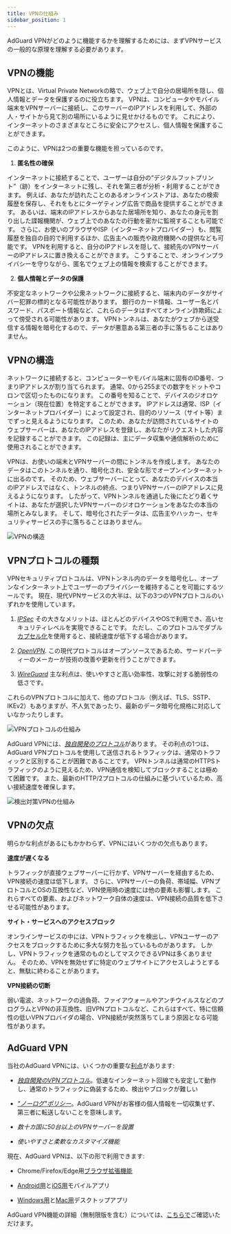```yaml
---
title: VPNの仕組み
sidebar_position: 1
---
```


AdGuard VPNがどのように機能するかを理解するためには、まずVPNサービスの一般的な原理を理解する必要があります。

## VPNの機能

VPNとは、Virtual Private Networkの略で、ウェブ上で自分の居場所を隠し、個人情報とデータを保護するのに役立ちます。 VPNは、コンピュータやモバイル端末をVPNサーバーに接続し、このサーバーのIPアドレスを利用して、外部の人・サイトから見て別の場所にいるように見せかけるものです。 これにより、インターネットのさまざまなところに安全にアクセスし、個人情報を保護することができます。

このように、VPNは2つの重要な機能を担っているのです。

1. **匿名性の確保**

インターネットに接続することで、ユーザーは自分の“デジタルフットプリント”（跡）をインターネットに残し、それを第三者が分析・利用することができます。 例えば、あなたが訪れたことのあるオンラインストアは、あなたの検索履歴を保存し、それをもとにターゲティング広告で商品を提供することができます。 あるいは、端末のIPアドレスからあなた居場所を知り、あなたの身元を割り出した諜報機関が、ウェブ上でのあなたの行動を密かに監視することも可能です。 さらに、お使いのブラウザやISP（インターネットプロバイダー）も、閲覧履歴を独自の目的で利用するほか、広告主への販売や政府機関への提供なども可能です。 VPNを利用すると、自分のIPアドレスを隠して、接続先のVPNサーバーのIPアドレスに置き換えることができます。 こうすることで、オンラインプライバシーを守りながら、匿名でウェブ上の情報を検索することができます。

2. **個人情報とデータの保護**

不安定なネットワークや公衆ネットワークに接続すると、端末内のデータがサイバー犯罪の標的となる可能性があります。 銀行のカード情報、ユーザー名とパスワード、パスポート情報など、これらのデータはすべてオンライン詐欺師によって傍受される可能性があります。 VPNトンネルは、あなたがウェブから送受信する情報を暗号化するので、データが悪意ある第三者の手に落ちることはありません。

## VPNの構造

ネットワークに接続すると、コンピューターやモバイル端末に固有のID番号、つまりIPアドレスが割り当てられます。 通常、0から255までの数字をドットやコロンで区切ったものになります。 この番号を知ることで、デバイスのジオロケーション（現在位置）を特定することができます。 IPアドレスは通常、ISP（インターネットプロバイダー）によって設定され、目的のリソース（サイト等）までずっと見えるようになります。 このため、あなたが訪問されているサイトのウェブサーバーは、あなたのIPアドレスを登録し、あなたがリクエストした内容を記録することができます。 この記録は、主にデータ収集や通信解析のために使用されることができます。

VPNは、お使いの端末とVPNサーバーの間にトンネルを作成します。 あなたのデータはこのトンネルを通り、暗号化され、安全な形でオープンインターネットに出るのです。 そのため、ウェブサーバーにとって、あなたのデバイスの本当のIPアドレスではなく、トンネルの終点、つまりVPNサーバーのIPアドレスに見えるようになります。 したがって、VPNトンネルを通過した後にたどり着くサイトは、あなたが選択したVPNサーバーのジオロケーションをあなたの本当の場所とみなします。 そして、暗号化されたデータは、広告主やハッカー、セキュリティサービスの手に落ちることはありません。

![VPNの構造](https://cdn.adguardvpn.com/public/Adguard/Website/Images/seo/en/how_vpn_3.jpg)

## VPNプロトコルの種類

VPNセキュリティプロトコルは、VPNトンネル内のデータを暗号化し、オープンなインターネット上でユーザーのプライバシーを維持することを可能にするツールです。 現在、現代VPNサービスの大半は、以下の3つのVPNプロトコルのいずれかを使用しています。

1. [*IPSec*](https://ja.wikipedia.org/wiki/IPsec) その大きなメリットは、ほとんどのデバイスやOSで利用でき、高いセキュリティレベルを実現できることです。 ただし、このプロトコルでダブル[カプセル化](https://ja.wikipedia.org/wiki/%E3%82%AB%E3%83%97%E3%82%BB%E3%83%AB%E5%8C%96_(%E9%80%9A%E4%BF%A1))を使用すると、接続速度が低下する場合があります。

2. [*OpenVPN*](https://ja.wikipedia.org/wiki/OpenVPN). この現代プロトコルはオープンソースであるため、サードパーティーのメーカーが技術の改善や更新を行うことができます。

3. [*WireGuard*](https://ja.wikipedia.org/wiki/WireGuard) 主な利点は、使いやすさと高い効率性、攻撃に対する脆弱性の低さです。

これらのVPNプロトコルに加えて、他のプロトコル（例えば、TLS、SSTP、IKEv2）もありますが、不人気であったり、最新のデータ暗号化規格に対応していなかったりします。

![VPNプロトコルの仕組み](https://cdn.adguardvpn.com/public/Adguard/Blog/vpn/protocol/4.svg)

AdGuard VPNには、[*独自開発のプロトコル*](adguard-vpn-protocol.mdx)があります。 その利点の1つは、AdGuard VPNプロトコルを使用して送信されるトラフィックは、通常のトラフィックと区別することが困難であることです。 VPNトンネルは通常のHTTPSトラフィックのように見えるため、VPN通信を検知してブロックすることは極めて困難です。 また、最新のHTTP/2プロトコルの仕組みに基づいているため、高い接続速度を確保します。

![検出対策VPNの仕組み](https://cdn.adguardvpn.com/public/Adguard/Blog/vpn/protocol/5.svg)

## VPNの欠点

明らかな利点があるにもかかわらず、VPNにはいくつかの欠点もあります。

**速度が遅くなる**

トラフィックが直接ウェブサーバーに行かず、VPNサーバーを経由するため、VPN接続の速度は低下します。 さらに、VPNサーバーの負荷、帯域幅、VPNプロトコルとOSの互換性など、VPN使用時の速度には他の要素も影響します。 これらすべての要素、およびネットワーク自体の速度は、VPN接続の品質を低下させる可能性があります。

**サイト・サービスへのアクセスブロック**

オンラインサービスの中には、VPNトラフィックを検出し、VPNユーザーのアクセスをブロックするために多大な努力を払っているものがあります。 しかし、VPNトラフィックを通常のものとしてマスクできるVPNは多くありません。 そのため、VPNを無効せずに特定のウェブサイトにアクセスしようとすると、無駄に終わることがあります。

**VPN接続の切断**

弱い電波、ネットワークの過負荷、ファイアウォールやアンチウイルスなどのプログラムとVPNの非互換性、旧VPNプロトコルなど、これらはすべて、特に信頼性の低いVPNプロバイダの場合、VPN接続が突然落ちてしまう原因となる可能性があります。

## AdGuard VPN

当社のAdGuard VPNには、いくつかの重要な[利点](why-adguard-vpn.md)があります:

* [*独自開発のVPNプロトコル*](adguard-vpn-protocol.mdx)。低速なインターネット回線でも安定して動作し、通常のトラフィックに偽装するため、検出やブロックが難しい

* [*"ノーログ"ポリシー*](https://adguard-vpn.com/ja/privacy.html)。AdGuard VPNがお客様の個人情報を一切収集せず、第三者に転送しないことを意味します。

* *数十カ国に50台以上のVPNサーバーを設置*

* *使いやすさと柔軟なカスタマイズ機能*

現在、AdGuard VPNは、以下の形で利用できます:

* Chrome/Firefox/Edge用[ブラウザ拡張機能](../adguard-vpn-browser-extension/overview.md)

* [Android用](../adguard-vpn-for-android/overview.md)と[iOS用](../adguard-vpn-for-ios/overview.md)モバイルアプリ

* [Windows用](../adguard-vpn-for-windows/overview.md)と[Mac用](../adguard-vpn-for-mac/overview.md)デスクトップアプリ

AdGuard VPN機能の詳細（無制限版を含む）については、[こちらで](https://adguard-vpn.com/ja/welcome.html)ご確認いただけます。

